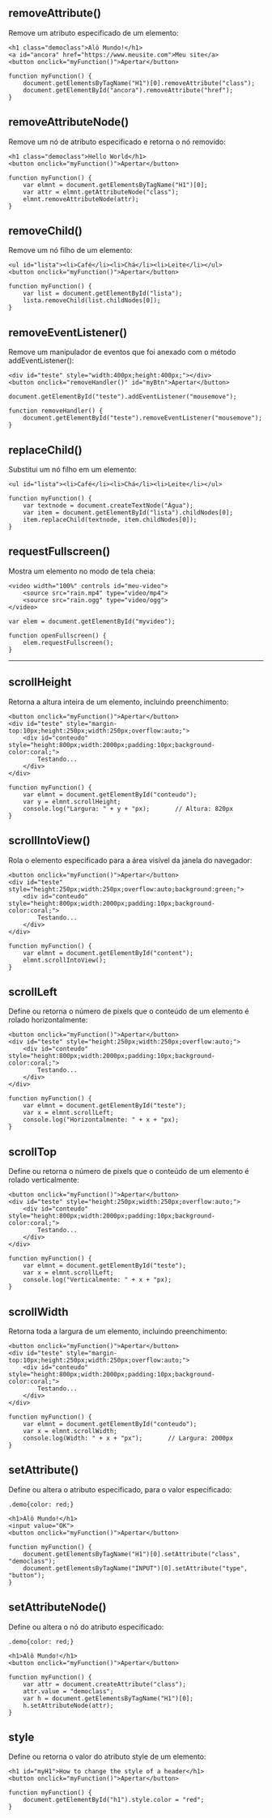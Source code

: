 ## removeAttribute() 
Remove um atributo especificado de um elemento:

    <h1 class="democlass">Alô Mundo!</h1>
    <a id="ancora" href="https://www.meusite.com">Meu site</a>
    <button onclick="myFunction()">Apertar</button>

    function myFunction() {
        document.getElementsByTagName("H1")[0].removeAttribute("class");
        document.getElementById("ancora").removeAttribute("href");
    }

## removeAttributeNode()
Remove um nó de atributo especificado e retorna o nó removido:

    <h1 class="democlass">Hello World</h1>
    <button onclick="myFunction()">Apertar</button>
    
    function myFunction() {
        var elmnt = document.getElementsByTagName("H1")[0];
        var attr = elmnt.getAttributeNode("class");
        elmnt.removeAttributeNode(attr);
    }    

## removeChild()
Remove um nó filho de um elemento:

    <ul id="lista"><li>Café</li><li>Chá</li><li>Leite</li></ul>
    <button onclick="myFunction()">Apertar</button>
    
    function myFunction() {
        var list = document.getElementById("lista");
        lista.removeChild(list.childNodes[0]);
    }


## removeEventListener()
Remove um manipulador de eventos que foi anexado com o método addEventListener():

    <div id="teste" style="width:400px;height:400px;"></div>
    <button onclick="removeHandler()" id="myBtn">Apertar</button>

    document.getElementById("teste").addEventListener("mousemove");

    function removeHandler() {
        document.getElementById("teste").removeEventListener("mousemove");
    }

## replaceChild()
Substitui um nó filho em um elemento:

    <ul id="lista"><li>Café</li><li>Chá</li><li>Leite</li></ul>

    function myFunction() {
        var textnode = document.createTextNode("Água");
        var item = document.getElementById("lista").childNodes[0];
        item.replaceChild(textnode, item.childNodes[0]);
    }


## requestFullscreen()
Mostra um elemento no modo de tela cheia:

    <video width="100%" controls id="meu-video">
        <source src="rain.mp4" type="video/mp4">
        <source src="rain.ogg" type="video/ogg">
    </video>
    
    var elem = document.getElementById("myvideo");

    function openFullscreen() {
        elem.requestFullscreen();
    }

---

## scrollHeight
Retorna a altura inteira de um elemento, incluindo preenchimento:

    <button onclick="myFunction()">Apertar</button>
    <div id="teste" style="margin-top:10px;height:250px;width:250px;overflow:auto;">
        <div id="conteudo" style="height:800px;width:2000px;padding:10px;background-color:coral;">
            Testando...
        </div>
    </div>
    
    function myFunction() {
        var elmnt = document.getElementById("conteudo");
        var y = elmnt.scrollHeight;
        console.log("Largura: " + y + "px);       // Altura: 820px      
    }

## scrollIntoView()
Rola o elemento especificado para a área visível da janela do navegador:

    <button onclick="myFunction()">Apertar</button>
    <div id="teste" style="height:250px;width:250px;overflow:auto;background:green;">
        <div id="conteudo" style="height:800px;width:2000px;padding:10px;background-color:coral;">
            Testando...
        </div>
    </div>
    
    function myFunction() {
        var elmnt = document.getElementById("content");
        elmnt.scrollIntoView();
    }

## scrollLeft
Define ou retorna o número de pixels que o conteúdo de um elemento é rolado horizontalmente:

    <button onclick="myFunction()">Apertar</button>
    <div id="teste" style="height:250px;width:250px;overflow:auto;">
        <div id="conteudo" style="height:800px;width:2000px;padding:10px;background-color:coral;">
            Testando...
        </div>
    </div>
    
    function myFunction() {
        var elmnt = document.getElementById("teste");
        var x = elmnt.scrollLeft;
        console.log("Horizontalmente: " + x + "px);
    }

## scrollTop
Define ou retorna o número de pixels que o conteúdo de um elemento é rolado verticalmente:

    <button onclick="myFunction()">Apertar</button>
    <div id="teste" style="height:250px;width:250px;overflow:auto;">
        <div id="conteudo" style="height:800px;width:2000px;padding:10px;background-color:coral;">
            Testando...
        </div>
    </div>
    
    function myFunction() {
        var elmnt = document.getElementById("teste");
        var x = elmnt.scrollLeft;
        console.log("Verticalmente: " + x + "px);
    }

## scrollWidth
Retorna toda a largura de um elemento, incluindo preenchimento:

    <button onclick="myFunction()">Apertar</button>
    <div id="teste" style="margin-top:10px;height:250px;width:250px;overflow:auto;">
        <div id="conteudo" style="height:800px;width:2000px;padding:10px;background-color:coral;">
            Testando...
        </div>
    </div>
    
    function myFunction() {
        var elmnt = document.getElementById("conteudo");
        var x = elmnt.scrollWidth;
        console.log(Width: " + x + "px");       // Largura: 2000px      
    }

## setAttribute()
Define ou altera o atributo especificado, para o valor especificado:

    .demo{color: red;}
    
    <h1>Alô Mundo!</h1>
    <input value="OK">
    <button onclick="myFunction()">Apertar</button>
    
    function myFunction() {
        document.getElementsByTagName("H1")[0].setAttribute("class", "democlass");
        document.getElementsByTagName("INPUT")[0].setAttribute("type", "button");
    }

## setAttributeNode()
Define ou altera o nó do atributo especificado:

    .demo{color: red;}
    
    <h1>Alô Mundo!</h1>
    <button onclick="myFunction()">Apertar</button>

    function myFunction() {
        var attr = document.createAttribute("class");
        attr.value = "democlass";
        var h = document.getElementsByTagName("H1")[0];
        h.setAttributeNode(attr); 
    }

## style
Define ou retorna o valor do atributo style de um elemento:

    <h1 id="myH1">How to change the style of a header</h1>
    <button onclick="myFunction()">Apertar</button>
    
    function myFunction() {
        document.getElementById("h1").style.color = "red";
    }
